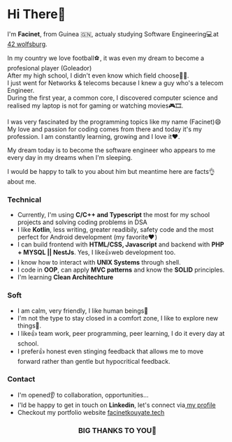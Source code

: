 <h1>Hi There👋</h1>

<p>I'm <strong>Facinet</strong>, from Guinea &#x1F1EC;&#x1F1F3;, actualy studying Software Engineering💻 at <a href="https://42wolfsburg.de/">42 wolfsburg</a>.</br>

In my country we love football⚽ , it was even my dream to become a profesional player (Goleador)</br>
After my high school, I didn't even know which field choose🤷‍♂️.</br>
I just went for Networks & telecoms because I knew a guy who's a telecom Engineer.</br>
During the first year, a common core, I discovered computer science and realised my laptop is not
for gaming or watching movies🎮🎞️.</p>

<p>I was very fascinated by the programming topics like my name (Facinet)😄</br>
My love and passion for coding comes from there and today it's my profession.
I am constantly learning, growing and I love it❤️.</p>

<p>My dream today is to become the software engineer who appears to me every day in my dreams when I'm sleeping.</br>
<p>I would be happy to talk to you about him but meantime here are facts👌 about me.</p>

<h3>Technical</h3>
<ul>
  <li>Currently, I'm using <strong>C/C++ and Typescript</strong> the most for my school  projects and solving coding problems in DSA</li>
  <li>I like <strong>Kotlin</strong>, less writing, greater readibily, safety code and the most perfect for Android development (my favorite❤️ )</li>
  <li>I can build frontend with <strong>HTML/CSS, Javascript</strong> and backend with <strong>PHP + MYSQL || NestJs</strong>. Yes, I like👍 web development too.     </li>
  <li>I know how to interact with <strong>UNIX Systems</strong> through shell.
  <li>I code in <strong>OOP</strong>, can apply <strong>MVC patterns</strong> and know the <strong>SOLID</strong> principles.
  <li>I'm learning <strong>Clean Architechture</strong></li>
</ul>
 
<h3>Soft</h3>
 <ul>
   <li>I am calm, very friendly, I like human beings🤝</li>
   <li>I'm not the type to stay closed in a comfort zone, I like to explore new things🤞.</li>
   <li>I like👍 team work, peer programming, peer learning, I do it every day at school.</li>
   <li>I prefer👍 honest even stinging feedback that allows me to move forward rather than gentle but hypocritical feedback.</li>
 </ul>    
<h3>Contact</h3>
<ul>
  <li>I'm opened👂 to collaboration, opportunities...</li>
  <li>I'ld be happy to get in touch on <strong>Linkedin</strong>, let's connect via<a href="https://www.linkedin.com/in/facinetkouyate/"> my profile</a>
  <li>Checkout my portfolio website <a href="http://facinetkouyate.tech/" target="_blank" >facinetkouyate.tech</a></li>
</ul>
<h3 style="text-align:center">BIG THANKS TO YOU🙏</h3>

